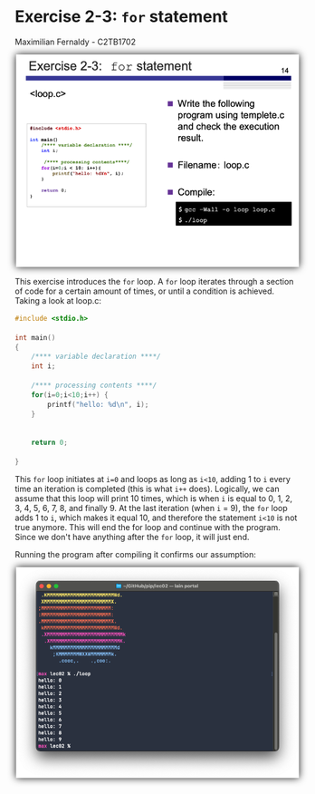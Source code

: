 # Exercise 2-3: `for` statement
Maximilian Fernaldy - C2TB1702

<p align='center'> <img src='./resources/ex2-3.png' width=500> </p>

This exercise introduces the `for` loop. A `for` loop iterates through a section of code for a certain amount of times, or until a condition is achieved. Taking a look at loop.c:

```C
#include <stdio.h>

int main()
{
    /**** variable declaration ****/
    int i;
    
    /**** processing contents ****/
    for(i=0;i<10;i++) {
        printf("hello: %d\n", i);
    }
    
    
    return 0;
    
}
```

This `for` loop initiates at `i=0` and loops as long as `i<10`, adding 1 to `i` every time an iteration is completed (this is what `i++` does). Logically, we can assume that this loop will print 10 times, which is when `i` is equal to 0, 1, 2, 3, 4, 5, 6, 7, 8, and finally 9. At the last iteration (when `i` = 9), the `for` loop adds 1 to `i`, which makes it equal 10, and therefore the statement `i<10` is not true anymore. This will end the for loop and continue with the program. Since we don't have anything after the `for` loop, it will just end.

Running the program after compiling it confirms our assumption:

<p align='center'> <img src='./resources/output-loop.png' width=500> </p>




[comment]: <> (Below is CSS code for the output HTML and pdf files. Don't touch them unless you know what you're doing.)

<style>
  figcaption{
    text-align:center;
    font-size:9pt
  }
  img{
    filter: drop-shadow(0px 0px 7px );
  }
  .noshade{
    filter: none
  }
</style>
